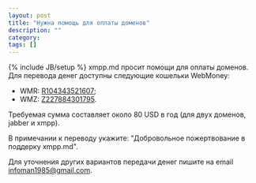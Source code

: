```yaml
---
layout: post
title: "Нужна помощь для оплаты доменов"
description: ""
category:
tags: []
---
```

{% include JB/setup %}
xmpp.md просит помощи для оплаты доменов. Для перевода денег доступны следующие кошельки WebMoney:

<ul>
	<li>WMR: <a href="http://passport.webmoney.ru/asp/CertView.asp?purse=R104343521607">R104343521607</a>;</li>
	<li>WMZ: <a href="http://passport.webmoney.ru/asp/CertView.asp?purse=Z227884301795">Z227884301795</a>.</li>
</ul>

Требуемая сумма составляет около 80 USD в год (для двух доменов, jabber и xmpp).

В примечании к переводу укажите: "Добровольное пожертвование в поддерку xmpp.md".

Для уточнения других вариантов передачи денег пишите на email <a href="mailto:infoman1985@gmail.com">infoman1985@gmail.com</a>.
